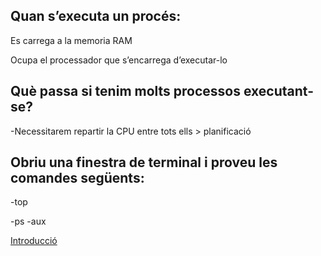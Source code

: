 ## Quan s’executa un procés:

Es carrega a la memoria RAM

Ocupa el processador que s’encarrega d’executar-lo

## Què passa si tenim molts processos executant-se?

-Necessitarem repartir la CPU entre tots ells > planificació

## Obriu una finestra de terminal i proveu les comandes següents:

-top

-ps -aux

[Introducció](sistemas/Processos/Introducció.md)